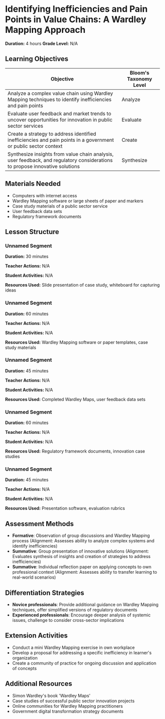 # Identifying Inefficiencies and Pain Points in Value Chains: A Wardley Mapping Approach

**Duration:** 4 hours **Grade Level:** N/A

## Learning Objectives

| Objective | Bloom's Taxonomy Level |
|-----------|-------------------------|
| Analyze a complex value chain using Wardley Mapping techniques to identify inefficiencies and pain points | Analyze |
| Evaluate user feedback and market trends to uncover opportunities for innovation in public sector services | Evaluate |
| Create a strategy to address identified inefficiencies and pain points in a government or public sector context | Create |
| Synthesize insights from value chain analysis, user feedback, and regulatory considerations to propose innovative solutions | Synthesize |

## Materials Needed
* Computers with internet access
* Wardley Mapping software or large sheets of paper and markers
* Case study materials of a public sector service
* User feedback data sets
* Regulatory framework documents

## Lesson Structure
### Unnamed Segment
**Duration:** 30 minutes

**Teacher Actions:** N/A

**Student Activities:** N/A

**Resources Used:** Slide presentation of case study, whiteboard for capturing ideas

### Unnamed Segment
**Duration:** 60 minutes

**Teacher Actions:** N/A

**Student Activities:** N/A

**Resources Used:** Wardley Mapping software or paper templates, case study materials

### Unnamed Segment
**Duration:** 45 minutes

**Teacher Actions:** N/A

**Student Activities:** N/A

**Resources Used:** Completed Wardley Maps, user feedback data sets

### Unnamed Segment
**Duration:** 60 minutes

**Teacher Actions:** N/A

**Student Activities:** N/A

**Resources Used:** Regulatory framework documents, innovation case studies

### Unnamed Segment
**Duration:** 45 minutes

**Teacher Actions:** N/A

**Student Activities:** N/A

**Resources Used:** Presentation software, evaluation rubrics

## Assessment Methods
* **Formative**: Observation of group discussions and Wardley Mapping process (Alignment: Assesses ability to analyze complex systems and identify inefficiencies)
* **Summative**: Group presentation of innovative solutions (Alignment: Evaluates synthesis of insights and creation of strategies to address inefficiencies)
* **Summative**: Individual reflection paper on applying concepts to own professional context (Alignment: Assesses ability to transfer learning to real-world scenarios)

## Differentiation Strategies
* **Novice professionals**: Provide additional guidance on Wardley Mapping techniques, offer simplified versions of regulatory documents
* **Experienced professionals**: Encourage deeper analysis of systemic issues, challenge to consider cross-sector implications

## Extension Activities
* Conduct a mini Wardley Mapping exercise in own workplace
* Develop a proposal for addressing a specific inefficiency in learner's organization
* Create a community of practice for ongoing discussion and application of concepts

## Additional Resources
* Simon Wardley's book 'Wardley Maps'
* Case studies of successful public sector innovation projects
* Online communities for Wardley Mapping practitioners
* Government digital transformation strategy documents
